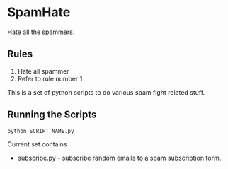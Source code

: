 # SpamHate

Hate all the spammers.

## Rules
1. Hate all spammer
1. Refer to rule number 1

This is a set of python scripts to do various spam fight related stuff.

## Running the Scripts
```python SCRIPT_NAME.py```

Current set contains
* subscribe.py - subscribe random emails to a spam subscription form.
